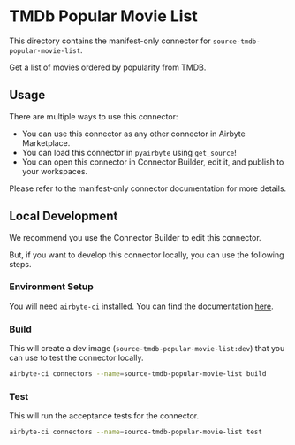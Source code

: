 # TMDb Popular Movie List
This directory contains the manifest-only connector for `source-tmdb-popular-movie-list`.

Get a list of movies ordered by popularity from TMDB.

## Usage
There are multiple ways to use this connector:
- You can use this connector as any other connector in Airbyte Marketplace.
- You can load this connector in `pyairbyte` using `get_source`!
- You can open this connector in Connector Builder, edit it, and publish to your workspaces.

Please refer to the manifest-only connector documentation for more details.

## Local Development
We recommend you use the Connector Builder to edit this connector.

But, if you want to develop this connector locally, you can use the following steps.

### Environment Setup
You will need `airbyte-ci` installed. You can find the documentation [here](airbyte-ci).

### Build
This will create a dev image (`source-tmdb-popular-movie-list:dev`) that you can use to test the connector locally.
```bash
airbyte-ci connectors --name=source-tmdb-popular-movie-list build
```

### Test
This will run the acceptance tests for the connector.
```bash
airbyte-ci connectors --name=source-tmdb-popular-movie-list test
```

